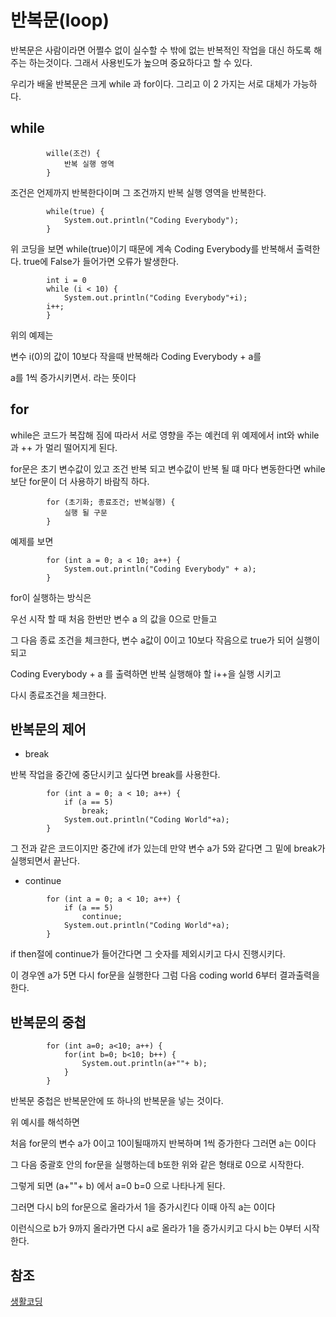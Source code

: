# 반복문(loop)

반복문은 사람이라면 어쩔수 없이 실수할 수 밖에 없는 반복적인 작업을 대신 하도록 해주는 하는것이다. 그래서 사용빈도가 높으며 중요하다고 할 수 있다. 

우리가 배울 반복문은 크게 while 과 for이다. 그리고 이 2 가지는 서로 대체가 가능하다. 

## while
```
		wille(조건) {
			반복 실행 영역	
		}
```

조건은 언제까지 반복한다이며 그 조건까지 반복 실행 영역을 반복한다.

```
		while(true) {
			System.out.println("Coding Everybody");
		}
```

위 코딩을 보면 while(true)이기 때문에 계속 Coding Everybody를 반복해서 출력한다. true에 False가 들어가면 오류가 발생한다.

```
 		int i = 0 
  		while (i < 10) {
  			System.out.println("Coding Everybody"+i);
  		i++;	
  		}
```

위의 예제는 

변수 i(0)의 값이 10보다 작을때 반복해라 Coding Everybody + a를

a를 1씩 증가시키면서. 라는 뜻이다

## for

while은 코드가 복잡해 짐에 따라서 서로 영향을 주는 예컨데 위 예제에서 int와 while과 ++ 가 멀리 떨어지게 된다.

for문은 초기 변수값이 있고 조건 반복 되고 변수값이 반복 될 떄 마다 변동한다면 while보단 for문이 더 사용하기 바람직 하다.

```
		for (초기화; 종료조건; 반복실행) {
			실행 될 구문
		}
```

예제를 보면
```
		for (int a = 0; a < 10; a++) {
			System.out.println("Coding Everybody" + a);
		}
```

for이 실행하는 방식은 

우선 시작 할 때 처음 한번만 변수 a 의 값을 0으로 만들고 

그 다음 종료 조건을 체크한다, 변수 a값이 0이고 10보다 작음으로 true가 되어 실행이 되고

Coding Everybody + a 를 출력하면 반복 실행해야 할 i++을 실행 시키고 

다시 종료조건을 체크한다. 

## 반복문의 제어

- break
	
반복 작업을 중간에 중단시키고 싶다면 break를 사용한다.
```
		for (int a = 0; a < 10; a++) {
			if (a == 5) 
				break;
			System.out.println("Coding World"+a);
		}
```
그 전과 같은 코드이지만 중간에 if가 있는데 만약 변수 a가 5와 같다면 그 밑에 break가 실행되면서 끝난다.

- continue

```
		for (int a = 0; a < 10; a++) {
			if (a == 5) 
				continue;
			System.out.println("Coding World"+a);
		}
```

if then절에 continue가 들어간다면 그 숫자를 제외시키고 다시 진행시키다.

이 경우엔 a가 5면 다시 for문을 실행한다 그럼 다음 coding world 6부터 결과출력을 한다. 

## 반복문의 중첩
```
		for (int a=0; a<10; a++) {
			for(int b=0; b<10; b++) {
				System.out.println(a+""+ b);
			}
		}
```

반복문 중첩은 반복문안에 또 하나의 반복문을 넣는 것이다.

위 예시를 해석하면

처음 for문의 변수 a가 0이고 10이될때까지 반복하며 1씩 증가한다 그러면 a는 0이다

그 다음 중괄호 안의 for문을 실행하는데 b또한 위와 같은 형태로 0으로 시작한다.

그렇게 되면   (a+""+ b) 에서 a=0 b=0 으로 나타나게 된다.

그러면 다시 b의 for문으로 올라가서 1을 증가시킨다 이때 아직 a는 0이다

이런식으로 b가 9까지 올라가면 다시 a로 올라가 1을 증가시키고 다시 b는 0부터 시작한다.

## 참조
[생활코딩](https://opentutorials.org/course/1223/5366)

